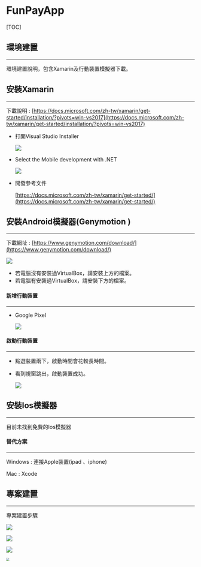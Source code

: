 # FunPayApp
[TOC]

## 環境建置

---

環境建置說明，包含Xamarin及行動裝置模擬器下載。

## 安裝Xamarin

---

下載說明 : [https://docs.microsoft.com/zh-tw/xamarin/get-started/installation/?pivots=win-vs2017](https://docs.microsoft.com/zh-tw/xamarin/get-started/installation/?pivots=win-vs2017)

- 打開Visual Studio Installer

    ![](https://i.imgur.com/KsUVIpg.jpg)

- Select the Mobile development with .NET

    ![](https://i.imgur.com/0PY45uf.jpg)

    

- 開發參考文件

     [https://docs.microsoft.com/zh-tw/xamarin/get-started/](https://docs.microsoft.com/zh-tw/xamarin/get-started/)

## 安裝Android模擬器(Genymotion )

---

下載網址 : [https://www.genymotion.com/download/](https://www.genymotion.com/download/)

![](https://i.imgur.com/uzzlIuM.png)

- 若電腦沒有安裝過VirtualBox，請安裝上方的檔案。
- 若電腦有安裝過VirtualBox，請安裝下方的檔案。

#### 新增行動裝置

---

- Google Pixel

    ![](https://i.imgur.com/jbefAfH.jpg)

#### 啟動行動裝置

---

- 點選裝置兩下，啟動時間會花較長時間。
- 看到視窗跳出，啟動裝置成功。

    ![](https://i.imgur.com/V1UrmMH.jpg)

## 安裝Ios模擬器

---

目前未找到免費的Ios模擬器

#### 替代方案

---

Windows : 連接Apple裝置(ipad 、iphone)

Mac : Xcode

## 專案建置

---

專案建置步驟

![](https://i.imgur.com/zbAQ0RF.jpg)

![](https://i.imgur.com/QNFgiHW.jpg)

![](https://i.imgur.com/7rRIwuy.jpg)

<img src="https://i.imgur.com/H2e0VPB.png" style="zoom:50%;" />


